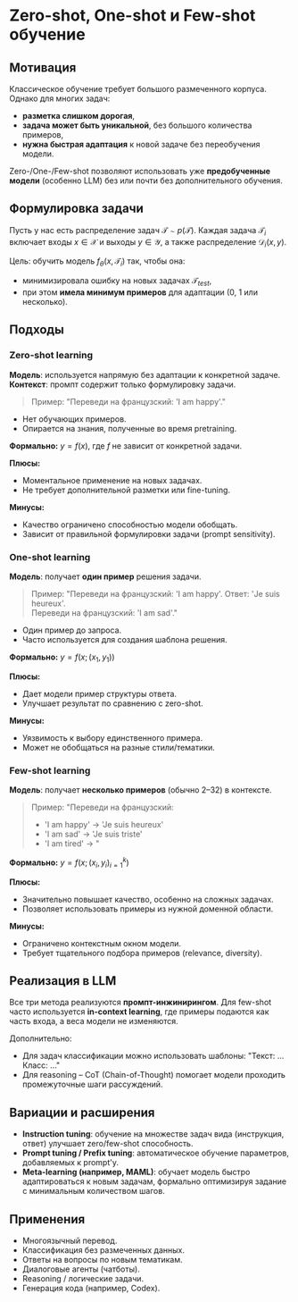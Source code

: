 # Zero-shot, One-shot и Few-shot обучение

## Мотивация

Классическое обучение требует большого размеченного корпуса. Однако для многих задач:

- **разметка слишком дорогая**,
- **задача может быть уникальной**, без большого количества примеров,
- **нужна быстрая адаптация** к новой задаче без переобучения модели.

Zero-/One-/Few-shot позволяют использовать уже **предобученные модели** (особенно LLM) без или почти без дополнительного обучения.

## Формулировка задачи

Пусть у нас есть распределение задач $\mathcal{T} \sim p(\mathcal{T})$. Каждая задача $\mathcal{T}_i$ включает входы $x \in \mathcal{X}$ и выходы $y \in \mathcal{Y}$, а также распределение $\mathcal{D}_i(x, y)$.

Цель: обучить модель $f_\theta(x, \mathcal{T}_i)$ так, чтобы она:

- минимизировала ошибку на новых задачах $\mathcal{T}_{test}$,
- при этом **имела минимум примеров** для адаптации (0, 1 или несколько).

## Подходы

### Zero-shot learning

**Модель**: используется напрямую без адаптации к конкретной задаче.\
**Контекст**: промпт содержит только формулировку задачи.

> Пример: "Переведи на французский: 'I am happy'."

- Нет обучающих примеров.
- Опирается на знания, полученные во время pretraining.

**Формально:** $y = f(x)$, где $f$ не зависит от конкретной задачи.

**Плюсы:**

- Моментальное применение на новых задачах.
- Не требует дополнительной разметки или fine-tuning.

**Минусы:**

- Качество ограничено способностью модели обобщать.
- Зависит от правильной формулировки задачи (prompt sensitivity).

### One-shot learning

**Модель**: получает **один пример** решения задачи.

> Пример:
> "Переведи на французский: 'I am happy'. Ответ: 'Je suis heureux'.\
> Переведи на французский: 'I am sad'."

- Один пример до запроса.
- Часто используется для создания шаблона решения.

**Формально:** $y = f(x; (x_1, y_1))$

**Плюсы:**

- Дает модели пример структуры ответа.
- Улучшает результат по сравнению с zero-shot.

**Минусы:**

- Уязвимость к выбору единственного примера.
- Может не обобщаться на разные стили/тематики.

### Few-shot learning

**Модель**: получает **несколько примеров** (обычно 2–32) в контексте.

> Пример:
> "Переведи на французский:
>
> - 'I am happy' → 'Je suis heureux'
> - 'I am sad' → 'Je suis triste'
> - 'I am tired' → "

**Формально:** $y = f(x; {(x_i, y_i)}_{i=1}^k)$

**Плюсы:**

- Значительно повышает качество, особенно на сложных задачах.
- Позволяет использовать примеры из нужной доменной области.

**Минусы:**

- Ограничено контекстным окном модели.
- Требует тщательного подбора примеров (relevance, diversity).

## Реализация в LLM

Все три метода реализуются **промпт-инжинирингом**. Для few-shot часто используется **in-context learning**, где примеры подаются как часть входа, а веса модели не изменяются.

Дополнительно:

- Для задач классификации можно использовать шаблоны: "Текст: ... Класс: ..."
- Для reasoning – CoT (Chain-of-Thought) помогает модели проходить промежуточные шаги рассуждений.

## Вариации и расширения

- **Instruction tuning**: обучение на множестве задач вида (инструкция, ответ) улучшает zero/few-shot способность.
- **Prompt tuning / Prefix tuning**: автоматическое обучение параметров, добавляемых к prompt'у.
- **Meta-learning (например, MAML)**: обучает модель быстро адаптироваться к новым задачам, формально оптимизируя задание с минимальным количеством шагов.

## Применения

- Многоязычный перевод.
- Классификация без размеченных данных.
- Ответы на вопросы по новым тематикам.
- Диалоговые агенты (чатботы).
- Reasoning / логические задачи.
- Генерация кода (например, Codex).
